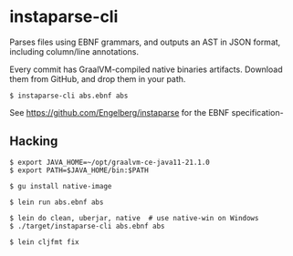 # instaparse-cli

Parses files using EBNF grammars, and outputs an AST in JSON format, including column/line annotations.

Every commit has GraalVM-compiled native binaries artifacts.
Download them from GitHub, and drop them in your path.

```
$ instaparse-cli abs.ebnf abs
```

See https://github.com/Engelberg/instaparse for the EBNF specification-

## Hacking

```
$ export JAVA_HOME=~/opt/graalvm-ce-java11-21.1.0
$ export PATH=$JAVA_HOME/bin:$PATH
```

```
$ gu install native-image
```

```
$ lein run abs.ebnf abs
```

```
$ lein do clean, uberjar, native  # use native-win on Windows
$ ./target/instaparse-cli abs.ebnf abs
```

```
$ lein cljfmt fix
```
